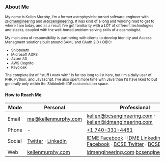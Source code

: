### About Me
<small>

My name is Kellen Murphy, I'm a former astrophysicist turned software engineer with [@idmengineering](https://github.com/idmengineering) and [@bcsengineering](https://github.com/bcsengineering). It was kind of a long and winding road to get to where I am today, and as a result I've got familiarity with a LOT of different technologies and stacks, coupled with the well-honed problem solving skills of a cosmologist. 

My main area of responsibility is partnering with clients to develop Identity and Access Managment solutions built around SAML and OAuth 2.0 / OIDC:

- Shibboleth
- Microsoft ADFS
- Azure AD
- AWS Cognito
- Keycloak

The complete list of "stuff I work with" is far too long to list here, but I'm a daily user of PHP, Python, and Javascript. I've also spent more time with Java than I'd have liked to but generally only within the Shibboleth IDP customization space.

</small>

#### How to Reach Me

Mode  |  Personal  |  Professional 
-|-|-
Email | me@kellenmurphy.com | kellen@bcsengineering.com &middot; kellen@idmengineering.com
Phone | - | <a href="tel:+17403314481">+1 740-331-4481</a>
Social | [Twitter](https://twitter.com/kellenmurphy) &middot; [Linkedin](https://www.linkedin.com/in/kellenmurphy/) | [IDME Facebook](http://www.facebook.com/IdentityManagementEngineering/) &middot; [IDME Linkedin](https://www.linkedin.com/company/identity-management-engineering) &middot; [BCSE Facebook](http://www.facebook.com/bcsengineering//) &middot; [BCSE Twitter](https://twitter.com/bcsengineering) &middot; [BCSE Linkedin](https://www.linkedin.com/groups/BCS-Engineering-3603060)
Web | [kellenmurphy.com](kellenmurphy.com) | [idmengineering.com](idmengineering.com)&middot;[bcsengineering.com](bcsengineering.com)

<!--
**kellenmurphy/kellenmurphy** is a ✨ _special_ ✨ repository because its `README.md` (this file) appears on your GitHub profile.

Here are some ideas to get you started:

- 🔭 I’m currently working on ...
- 🌱 I’m currently learning ...
- 👯 I’m looking to collaborate on ...
- 🤔 I’m looking for help with ...
- 💬 Ask me about ...
- 📫 How to reach me: ...
- 😄 Pronouns: ...
- ⚡ Fun fact: ...
-->
